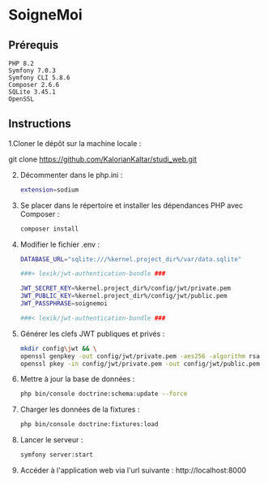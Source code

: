 
# SoigneMoi

## Prérequis
	PHP 8.2
	Symfony 7.0.3
	Symfony CLI 5.8.6
	Composer 2.6.6
	SQLite 3.45.1
	OpenSSL

## Instructions
1.Cloner le dépôt sur la machine locale :

git clone https://github.com/KalorianKaltar/studi_web.git

2. Décommenter dans le php.ini :
	```bash
	extension=sodium

3. Se placer dans le répertoire et installer les dépendances PHP avec Composer :
    ```bash
    composer install
    ```

4. Modifier le fichier .env :
    ```bash
    DATABASE_URL="sqlite:///%kernel.project_dir%/var/data.sqlite"
	
	###> lexik/jwt-authentication-bundle ###

	JWT_SECRET_KEY=%kernel.project_dir%/config/jwt/private.pem
	JWT_PUBLIC_KEY=%kernel.project_dir%/config/jwt/public.pem
	JWT_PASSPHRASE=soignemoi

	###< lexik/jwt-authentication-bundle ###
    ```

5. Générer les clefs JWT publiques et privés :
    ```bash
    mkdir config\jwt && \
    openssl genpkey -out config/jwt/private.pem -aes256 -algorithm rsa -pkeyopt rsa_keygen_bits:4096
	openssl pkey -in config/jwt/private.pem -out config/jwt/public.pem -pubout
    ```

6. Mettre à jour la base de données :
	```bash
	php bin/console doctrine:schema:update --force
	```
    
7. Charger les données de la fixtures :
	```bash
	php bin/console doctrine:fixtures:load
	```
8. Lancer le serveur :
	```bash
	symfony server:start
	
9. Accéder à l'application web via l'url suivante :
 http://localhost:8000
